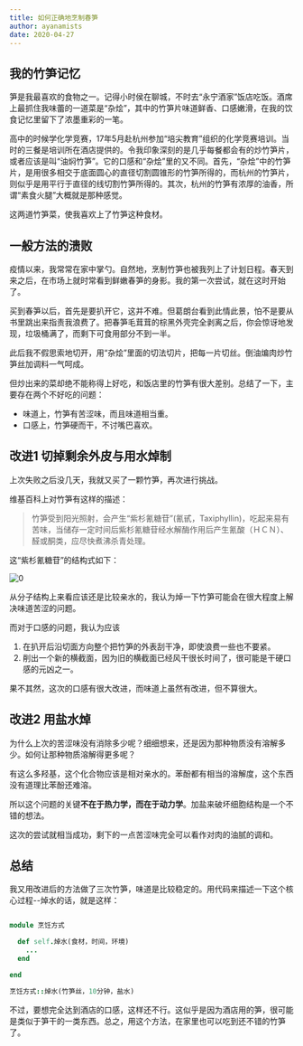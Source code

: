 ```yaml
---
title: 如何正确地烹制春笋
author: ayanamists
date: 2020-04-27
---
```


## 我的竹笋记忆

笋是我最喜欢的食物之一。记得小时侯在聊城，不时去“永宁酒家”饭店吃饭。酒席上最抓住我味蕾的一道菜是“杂烩”，其中的竹笋片味道鲜香、口感嫩滑，在我的饮食记忆里留下了浓墨重彩的一笔。

高中的时候学化学竞赛，17年5月赴杭州参加“培尖教育”组织的化学竞赛培训。当时的三餐是培训所在酒店提供的。令我印象深刻的是几乎每餐都会有的炒竹笋片，或者应该是叫“油焖竹笋”。它的口感和“杂烩”里的又不同。首先，“杂烩”中的竹笋片，是用很多相交于底面圆心的直径切割圆锥形的竹笋所得的，而杭州的竹笋片，则似乎是用平行于直径的线切割竹笋所得的。其次，杭州的竹笋有浓厚的油香，所谓“素食火腿”大概就是那种感觉。

这两道竹笋菜，使我喜欢上了竹笋这种食材。

## 一般方法的溃败

疫情以来，我常常在家中掌勺。自然地，烹制竹笋也被我列上了计划日程。春天到来之后，在市场上就时常看到鲜嫩春笋的身影。我的第一次尝试，就在这时开始了。

买到春笋以后，首先是要扒开它，这并不难。但葛朗台看到此情此景，怕不是要从书里跳出来指责我浪费了。把春笋毛茸茸的棕黑外壳完全剥离之后，你会惊讶地发现，垃圾桶满了，而剩下可食用部分不到一半。

此后我不假思索地切开，用“杂烩”里面的切法切片，把每一片切丝。倒油煸肉炒竹笋丝加调料一气呵成。

但炒出来的菜却绝不能称得上好吃，和饭店里的竹笋有很大差别。总结了一下，主要存在两个不好吃的问题：

+ 味道上，竹笋有苦涩味，而且味道相当重。
+ 口感上，竹笋硬而干，不讨嘴巴喜欢。

## 改进1 切掉剩余外皮与用水焯制

上次失败之后没几天，我就又买了一颗竹笋，再次进行挑战。

维基百科上对竹笋有这样的描述：

> 竹笋受到阳光照射，会产生“紫杉氰糖苷”(氰甙，Taxiphyllin)，吃起来易有苦味，当储存一定时间后紫杉氰糖苷经水解酶作用后产生氰酸（ＨＣＮ）、醛或酮类，应尽快煮沸杀青处理。

这“紫杉氰糖苷”的结构式如下：

![0](https://pic.downk.cc/item/5ea6deacc2a9a83be5bf582e.png)

从分子结构上来看应该还是比较亲水的，我认为焯一下竹笋可能会在很大程度上解决味道苦涩的问题。

而对于口感的问题，我认为应该

1. 在扒开后沿切面方向整个把竹笋的外表刮干净，即使浪费一些也不要紧。
2. 削出一个新的横截面，因为旧的横截面已经风干很长时间了，很可能是干硬口感的元凶之一。

果不其然，这次的口感有很大改进，而味道上虽然有改进，但不算很大。

## 改进2 用盐水焯

为什么上次的苦涩味没有消除多少呢？细细想来，还是因为那种物质没有溶解多少。如何让那种物质溶解得更多呢？

有这么多羟基，这个化合物应该是相对亲水的。苯酚都有相当的溶解度，这个东西没有道理比苯酚还难溶。

所以这个问题的关键**不在于热力学，而在于动力学**。加盐来破坏细胞结构是一个不错的想法。

这次的尝试就相当成功，剩下的一点苦涩味完全可以看作对肉的油腻的调和。

## 总结

我又用改进后的方法做了三次竹笋，味道是比较稳定的。用代码来描述一下这个核心过程--焯水的话，就是这样：

```ruby

module 烹饪方式

  def self.焯水(食材，时间，环境)
    ...
  end

end

烹饪方式::焯水(竹笋丝，10分钟，盐水)

```

不过，要想完全达到酒店的口感，这样还不行。这似乎是因为酒店用的笋，很可能是类似于笋干的一类东西。总之，用这个方法，在家里也可以吃到还不错的竹笋了。
